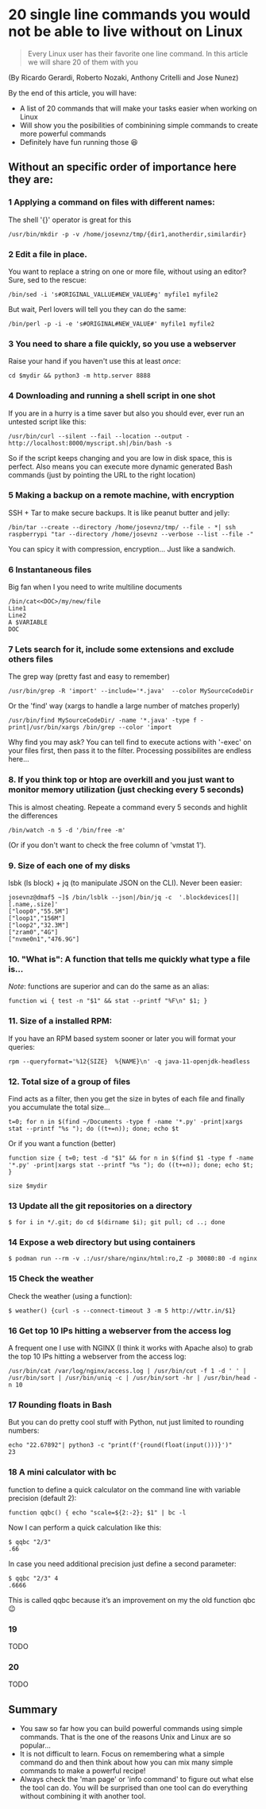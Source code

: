 # 20 single line commands you would not be able to live without on Linux

> Every Linux user has their favorite one line command. In this article we will share 20 of them with you

(By Ricardo Gerardi, Roberto Nozaki, Anthony Critelli and Jose Nunez)

By the end of this article, you will have:

* A list of 20 commands that will make your tasks easier when working on Linux
* Will show you the posibilities of combinining simple commands to create more powerful commands
* Definitely have fun running those :laughing: 


## Without an specific order of importance here they are:

### 1 Applying a command on files with different names:

The shell '{}' operator is great for this

```shell
/usr/bin/mkdir -p -v /home/josevnz/tmp/{dir1,anotherdir,similardir}
```

### 2 Edit a file in place.

You want to replace a string on one or more file, without using an editor? Sure, sed to the rescue:

```shell=
/bin/sed -i 's#ORIGINAL_VALLUE#NEW_VALUE#g' myfile1 myfile2
```

But wait, Perl lovers will tell you they can do the same:

```shell=
/bin/perl -p -i -e 's#ORIGINAL#NEW_VALUE#' myfile1 myfile2
```

### 3 You need to share a file quickly, so you use a webserver

Raise your hand if you haven't use this at least *once*:

```shell=
cd $mydir && python3 -m http.server 8888
```

### 4 Downloading and running a shell script in one shot

If you are in a hurry is a time saver but also you should ever, ever run an untested script like this:
```shell=
/usr/bin/curl --silent --fail --location --output - http://localhost:8000/myscript.sh|/bin/bash -s
```

So if the script keeps changing and you are low in disk space, this is perfect. Also means you can execute more dynamic generated Bash commands (just by pointing the URL to the right location)

### 5 Making a backup on a remote machine, with encryption

SSH + Tar to make secure backups. It is like peanut butter and jelly:

```shell=
/bin/tar --create --directory /home/josevnz/tmp/ --file - *| ssh raspberrypi "tar --directory /home/josevnz --verbose --list --file -"
```

You can spicy it with compression, encryption… Just like a sandwich.

### 6 Instantaneous files

Big fan when I you  need to write multiline documents
```shell=
/bin/cat<<DOC>/my/new/file
Line1
Line2
A $VARIABLE
DOC
```

### 7 Lets search for it, include some extensions and exclude others files

The grep way (pretty fast and easy to remember)

```shell=
/usr/bin/grep -R 'import' --include='*.java'  --color MySourceCodeDir
```

Or the 'find' way (xargs to handle a large number of matches properly)

```shell=
/usr/bin/find MySourceCodeDir/ -name '*.java' -type f -print|/usr/bin/xargs /bin/grep --color 'import
```

Why find you may ask? You can tell find to execute actions with '-exec' on your files first, then pass it to the filter. Processing possibilites are endless here...


### 8.  If you think top or htop are overkill and you just want to monitor memory utilization (just checking every 5 seconds)

This is almost cheating. Repeate a command every 5 seconds and highlit the differences

```shell=
/bin/watch -n 5 -d '/bin/free -m'
```

(Or if you don't want to check the free column of 'vmstat 1').

### 9. Size of each one of my disks

lsbk (ls block) + jq (to manipulate JSON on the CLI). Never been easier:

```
josevnz@dmaf5 ~]$ /bin/lsblk --json|/bin/jq -c  '.blockdevices[]|[.name,.size]'
["loop0","55.5M"]
["loop1","156M"]
["loop2","32.3M"]
["zram0","4G"]
["nvme0n1","476.9G"]

```

### 10. "What is": A function that tells me quickly what type a file is...

_Note_: functions are superior and can do the same as an alias:

```shell
function wi { test -n "$1" && stat --printf "%F\n" $1; }
```

### 11. Size of a installed RPM:

If you have an RPM based system sooner or later you will format your queries:

```shell
rpm --queryformat='%12{SIZE}  %{NAME}\n' -q java-11-openjdk-headless
```

### 12. Total size of a group of files

Find acts as a filter, then you get the size in bytes of each file and finally you accumulate the total size...

```shell
t=0; for n in $(find ~/Documents -type f -name '*.py' -print|xargs stat --printf "%s "); do ((t+=n)); done; echo $t
```
Or if you want a function (better)

```shell
function size { t=0; test -d "$1" && for n in $(find $1 -type f -name '*.py' -print|xargs stat --printf "%s "); do ((t+=n)); done; echo $t; }

size $mydir

```

### 13 Update all the git repositories on a directory

```shell=
$ for i in */.git; do cd $(dirname $i); git pull; cd ..; done
```

### 14 Expose a web directory but using containers

```shell=
$ podman run --rm -v .:/usr/share/nginx/html:ro,Z -p 30080:80 -d nginx
```

### 15 Check the weather

Check the weather (using a function):

```shell=
$ weather() {curl -s --connect-timeout 3 -m 5 http://wttr.in/$1}
```

### 16 Get top 10 IPs hitting a webserver from the access log

A frequent one I use with NGINX (I think it works with Apache also) to grab the top 10 IPs hitting a webserver from the access log:

```shell
/usr/bin/cat /var/log/nginx/access.log | /usr/bin/cut -f 1 -d ' ' | /usr/bin/sort | /usr/bin/uniq -c | /usr/bin/sort -hr | /usr/bin/head -n 10
```

### 17 Rounding floats in Bash

But you can do pretty cool stuff with Python, nut just limited to rounding numbers:

```shell=
echo "22.67892"| python3 -c "print(f'{round(float(input()))}')"
23
```

### 18 A mini calculator with bc

function to define a quick calculator on the command line with variable precision (default 2):

```shell
function qqbc() { echo "scale=${2:-2}; $1" | bc -l
```

Now I can perform a quick calculation like this:

```shell
$ qqbc "2/3"
.66
```

In case you need additional precision just define a second parameter:

```shell
$ qqbc "2/3" 4
.6666
```

This is called qqbc because it’s an improvement on my the old function qbc :wink:

### 19

TODO


### 20

TODO

## Summary

* You saw so far how you can build powerful commands using simple commands. That is the one of the reasons Unix and Linux are so popular...
* It is not difficult to learn. Focus on remembering what a simple command do and then think about how you can mix many simple commands to make a powerful recipe!
* Always check the 'man page' or 'info command' to figure out what else the tool can do. You will be surprised than one tool can do everything without combining it with another tool.
